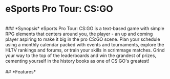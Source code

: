 # eSports Pro Tour: CS:GO
<br>
### *Synopsis*
eSports Pro Tour: CS:GO is a text-based game with simple RPG elements that centers around you, the player - an up and coming player aspiring to make it big in the pro CS:GO scene. 
Plan your schedule using a monthly calendar packed with events and tournaments, explore the HLTV rankings and forums, or train your skills in scrimmage matches. 
Grind your way to the top of the leaderboards and win the grandest of prizes, cementing yourself in the history books as one of CS:GO's greatest!
<br>
<br>
## *Features*
